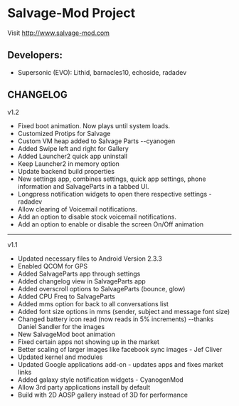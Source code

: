 Salvage-Mod Project
==============

Visit http://www.salvage-mod.com

Developers:
------------
* Supersonic (EVO): Lithid, barnacles10, echoside, radadev

CHANGELOG
------------
v1.2

* Fixed boot animation. Now plays until system loads.
* Customized Protips for Salvage
* Custom VM heap added to Salvage Parts --cyanogen
* Added Swipe left and right for Gallery
* Added Launcher2 quick app uninstall
* Keep Launcher2 in memory option
* Update backend build properties
* New settings app, combines settings, quick app settings, phone information and SalvageParts in a tabbed UI.
* Longpress notification widgets to open there respective settings - radadev
* Allow clearing of Voicemail notifications.
* Add an option to disable stock voicemail notifications.
* Add an option to enable or disable the screen On/Off animation

------------
v1.1

* Updated necessary files to Android Version 2.3.3
* Enabled QCOM for GPS
* Added SalvageParts app through settings
* Added changelog view in SalvageParts app
* Added overscroll options to SalvageParts (bounce, glow)
* Added CPU Freq to SalvageParts
* Added mms option for back to all conversations list
* Added font size options in mms (sender, subject and message font size)
* Changed battery icon read (now reads in 5% increments)  --thanks Daniel Sandler for the images
* New SalvageMod boot animation
* Fixed certain apps not showing up in the market
* Better scaling of larger images like facebook sync images - Jef Cliver 
* Updated kernel and modules
* Updated Google applications add-on - updates apps and fixes market links
* Added galaxy style notification widgets - CyanogenMod
* Allow 3rd party applications install by default
* Build with 2D AOSP gallery instead of 3D for performance
